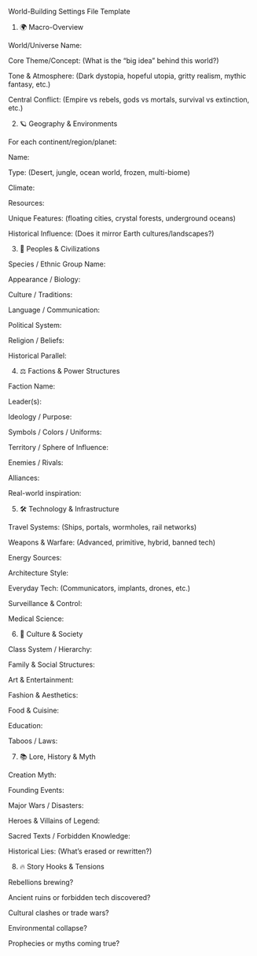 World-Building Settings File Template
1. 🌍 Macro-Overview

World/Universe Name:

Core Theme/Concept: (What is the “big idea” behind this world?)

Tone & Atmosphere: (Dark dystopia, hopeful utopia, gritty realism, mythic fantasy, etc.)

Central Conflict: (Empire vs rebels, gods vs mortals, survival vs extinction, etc.)

2. 🪐 Geography & Environments

For each continent/region/planet:

Name:

Type: (Desert, jungle, ocean world, frozen, multi-biome)

Climate:

Resources:

Unique Features: (floating cities, crystal forests, underground oceans)

Historical Influence: (Does it mirror Earth cultures/landscapes?)

3. 🧬 Peoples & Civilizations

Species / Ethnic Group Name:

Appearance / Biology:

Culture / Traditions:

Language / Communication:

Political System:

Religion / Beliefs:

Historical Parallel:

4. ⚖️ Factions & Power Structures

Faction Name:

Leader(s):

Ideology / Purpose:

Symbols / Colors / Uniforms:

Territory / Sphere of Influence:

Enemies / Rivals:

Alliances:

Real-world inspiration:

5. 🛠️ Technology & Infrastructure

Travel Systems: (Ships, portals, wormholes, rail networks)

Weapons & Warfare: (Advanced, primitive, hybrid, banned tech)

Energy Sources:

Architecture Style:

Everyday Tech: (Communicators, implants, drones, etc.)

Surveillance & Control:

Medical Science:

6. 🧠 Culture & Society

Class System / Hierarchy:

Family & Social Structures:

Art & Entertainment:

Fashion & Aesthetics:

Food & Cuisine:

Education:

Taboos / Laws:

7. 📚 Lore, History & Myth

Creation Myth:

Founding Events:

Major Wars / Disasters:

Heroes & Villains of Legend:

Sacred Texts / Forbidden Knowledge:

Historical Lies: (What’s erased or rewritten?)

8. 🔥 Story Hooks & Tensions

Rebellions brewing?

Ancient ruins or forbidden tech discovered?

Cultural clashes or trade wars?

Environmental collapse?

Prophecies or myths coming true?